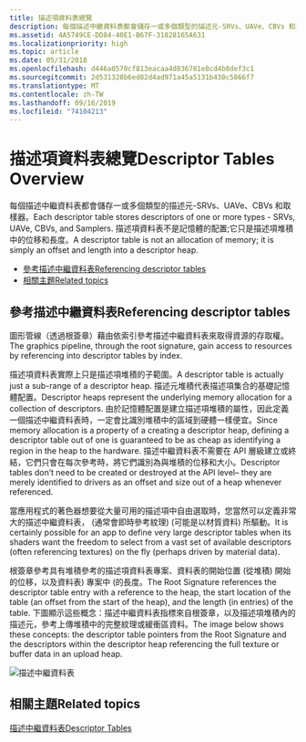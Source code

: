 ```yaml
---
title: 描述項資料表總覽
description: 每個描述中繼資料表都會儲存一或多個類型的描述元-SRVs、UAVe、CBVs 和取樣器。 描述項資料表不是記憶體的配置;它只是描述項堆積中的位移和長度。
ms.assetid: 4A5749CE-DD84-40E1-B67F-31828165A631
ms.localizationpriority: high
ms.topic: article
ms.date: 05/31/2018
ms.openlocfilehash: d446a0570cf813eacaa4d036781e8cd4b8def3c1
ms.sourcegitcommit: 2d531328b6ed82d4ad971a45a5131b430c5866f7
ms.translationtype: MT
ms.contentlocale: zh-TW
ms.lasthandoff: 09/16/2019
ms.locfileid: "74104213"
---
```

# <a name="descriptor-tables-overview"></a><span data-ttu-id="93578-104">描述項資料表總覽</span><span class="sxs-lookup"><span data-stu-id="93578-104">Descriptor Tables Overview</span></span>

<span data-ttu-id="93578-105">每個描述中繼資料表都會儲存一或多個類型的描述元-SRVs、UAVe、CBVs 和取樣器。</span><span class="sxs-lookup"><span data-stu-id="93578-105">Each descriptor table stores descriptors of one or more types - SRVs, UAVe, CBVs, and Samplers.</span></span> <span data-ttu-id="93578-106">描述項資料表不是記憶體的配置;它只是描述項堆積中的位移和長度。</span><span class="sxs-lookup"><span data-stu-id="93578-106">A descriptor table is not an allocation of memory; it is simply an offset and length into a descriptor heap.</span></span>

-   [<span data-ttu-id="93578-107">參考描述中繼資料表</span><span class="sxs-lookup"><span data-stu-id="93578-107">Referencing descriptor tables</span></span>](#referencing-descriptor-tables)
-   [<span data-ttu-id="93578-108">相關主題</span><span class="sxs-lookup"><span data-stu-id="93578-108">Related topics</span></span>](#related-topics)

## <a name="referencing-descriptor-tables"></a><span data-ttu-id="93578-109">參考描述中繼資料表</span><span class="sxs-lookup"><span data-stu-id="93578-109">Referencing descriptor tables</span></span>

<span data-ttu-id="93578-110">圖形管線（透過根簽章）藉由依索引參考描述中繼資料表來取得資源的存取權。</span><span class="sxs-lookup"><span data-stu-id="93578-110">The graphics pipeline, through the root signature, gain access to resources by referencing into descriptor tables by index.</span></span>

<span data-ttu-id="93578-111">描述項資料表實際上只是描述項堆積的子範圍。</span><span class="sxs-lookup"><span data-stu-id="93578-111">A descriptor table is actually just a sub-range of a descriptor heap.</span></span> <span data-ttu-id="93578-112">描述元堆積代表描述項集合的基礎記憶體配置。</span><span class="sxs-lookup"><span data-stu-id="93578-112">Descriptor heaps represent the underlying memory allocation for a collection of descriptors.</span></span> <span data-ttu-id="93578-113">由於記憶體配置是建立描述項堆積的屬性，因此定義一個描述中繼資料表時，一定會比識別堆積中的區域到硬體一樣便宜。</span><span class="sxs-lookup"><span data-stu-id="93578-113">Since memory allocation is a property of a creating a descriptor heap, defining a descriptor table out of one is guaranteed to be as cheap as identifying a region in the heap to the hardware.</span></span> <span data-ttu-id="93578-114">描述中繼資料表不需要在 API 層級建立或終結，它們只會在每次參考時，將它們識別為與堆積的位移和大小。</span><span class="sxs-lookup"><span data-stu-id="93578-114">Descriptor tables don’t need to be created or destroyed at the API level– they are merely identified to drivers as an offset and size out of a heap whenever referenced.</span></span>

<span data-ttu-id="93578-115">當應用程式的著色器想要從大量可用的描述項中自由選取時，您當然可以定義非常大的描述中繼資料表， (通常會即時參考紋理)  (可能是以材質資料) 所驅動。</span><span class="sxs-lookup"><span data-stu-id="93578-115">It is certainly possible for an app to define very large descriptor tables when its shaders want the freedom to select from a vast set of available descriptors (often referencing textures) on the fly (perhaps driven by material data).</span></span>

<span data-ttu-id="93578-116">根簽章參考具有堆積參考的描述項資料表專案、資料表的開始位置 (從堆積) 開始的位移，以及資料表) 專案中 (的長度。</span><span class="sxs-lookup"><span data-stu-id="93578-116">The Root Signature references the descriptor table entry with a reference to the heap, the start location of the table (an offset from the start of the heap), and the length (in entries) of the table.</span></span> <span data-ttu-id="93578-117">下圖顯示這些概念：描述中繼資料表指標來自根簽章，以及描述項堆積內的描述元，參考上傳堆積中的完整紋理或緩衝區資料。</span><span class="sxs-lookup"><span data-stu-id="93578-117">The image below shows these concepts: the descriptor table pointers from the Root Signature and the descriptors within the descriptor heap referencing the full texture or buffer data in an upload heap.</span></span>

![描述中繼資料表](images/descriptor-table.png)

## <a name="related-topics"></a><span data-ttu-id="93578-119">相關主題</span><span class="sxs-lookup"><span data-stu-id="93578-119">Related topics</span></span>

<dl> <dt>

[<span data-ttu-id="93578-120">描述中繼資料表</span><span class="sxs-lookup"><span data-stu-id="93578-120">Descriptor Tables</span></span>](descriptor-tables.md)
</dt> </dl>

 

 




